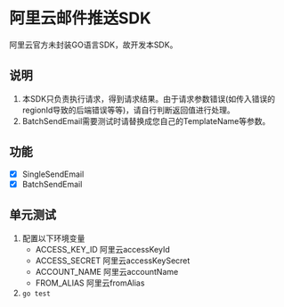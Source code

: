# 阿里云邮件推送SDK
阿里云官方未封装GO语言SDK，故开发本SDK。
## 说明
1. 本SDK只负责执行请求，得到请求结果。由于请求参数错误(如传入错误的regionId导致的后端错误等等)，请自行判断返回值进行处理。
2. BatchSendEmail需要测试时请替换成您自己的TemplateName等参数。
## 功能
+ [x] SingleSendEmail
+ [x] BatchSendEmail

## 单元测试
1. 配置以下环境变量
    + ACCESS_KEY_ID 阿里云accessKeyId
    + ACCESS_SECRET 阿里云accessKeySecret
    + ACCOUNT_NAME  阿里云accountName
    + FROM_ALIAS    阿里云fromAlias
2. `go test`

